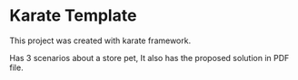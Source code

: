 # Karate Template

This project was created with karate framework.

Has 3 scenarios about a store pet, It also has the proposed solution in PDF file.
